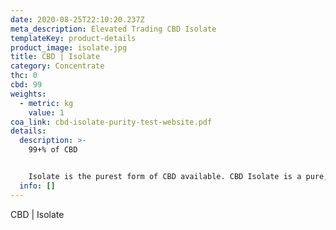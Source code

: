 ```yaml
---
date: 2020-08-25T22:10:20.237Z
meta_description: Elevated Trading CBD Isolate
templateKey: product-details
product_image: isolate.jpg
title: CBD | Isolate
category: Concentrate
thc: 0
cbd: 99
weights:
  - metric: kg
    value: 1
coa_link: cbd-isolate-purity-test-website.pdf
details:
  description: >-
    99+% of CBD 


    Isolate is the purest form of CBD available. CBD Isolate is a pure, crystalline, and flavorless pharmaceutical grade powder that is 99+% pure CBD. This is the end result of the refining process once everything has been removed except for the CBD molecules themselves. Isolate is the only way to achieve true zero THC present end products. Isolate is useful for nearly every CBD product on the market when minor cannabinoid and phytocannabinoid flavors are not desired. Isolate is optimal for products where absolute zero THC can be present and ease of dosing are important factors.
  info: []
---
```


CBD | Isolate
